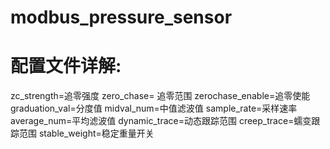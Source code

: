# modbus_pressure_sensor

# 配置文件详解:
zc_strength=追零强度
zero_chase= 追零范围
zerochase_enable=追零使能
graduation_val=分度值
midval_num=中值滤波值
sample_rate=采样速率
average_num=平均滤波值
dynamic_trace=动态跟踪范围
creep_trace=蠕变跟踪范围
stable_weight=稳定重量开关
